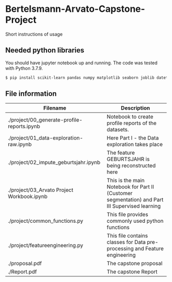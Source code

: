 # Bertelsmann-Arvato-Capstone-Project
Short instructions of usage

## Needed python libraries
You should have jupyter notebook up and running.
The code was tested with Python 3.7.9.
```bash
$ pip install scikit-learn pandas numpy matplotlib seaborn joblib datetime scipy yellowbrick xlrd tables xgboost imblearn pandas_profiling
```

## File information

| Filename                                    | Description |
|---------------------------------------------|-------------|
| ./project/00_generate-profile-reports.ipynb | Notebook to create profile reports of the datasets. |
| ./project/01_data-exploration-raw.ipynb     | Here Part I - the Data exploration takes place |
| ./project/02_impute_geburtsjahr.ipynb       | The feature GEBURTSJAHR is being reconstructed here | 
| ./project/03_Arvato Project Workbook.ipynb  | This is the main Notebook for Part II (Customer segmentation) and Part III Supervised learning |
| ./project/common_functions.py               | This file provides commonly used python functions |
| ./project/featureengineering.py             | This file contains classes for Data pre-processing and Feature engineering |
| ./proposal.pdf                              | The capstone proposal |
| ./Report.pdf                                | The capstone Report |
